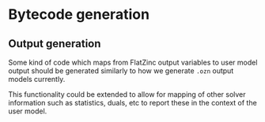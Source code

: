 # Bytecode generation

## Output generation

Some kind of code which maps from FlatZinc output variables to user model
output should be generated similarly to how we generate `.ozn` output models
currently.

This functionality could be extended to allow for mapping of other solver
information such as statistics, duals, etc to report these in the context of
the user model.

